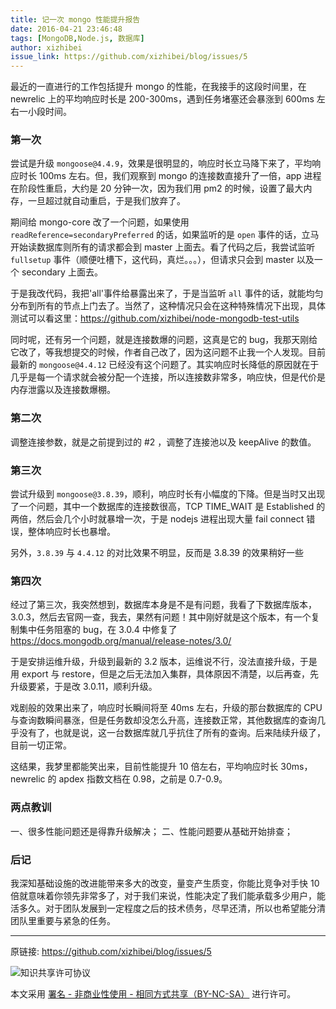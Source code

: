 ```yaml
---
title: 记一次 mongo 性能提升报告
date: 2016-04-21 23:46:48
tags: [MongoDB,Node.js, 数据库]
author: xizhibei
issue_link: https://github.com/xizhibei/blog/issues/5
---
```

最近的一直进行的工作包括提升 mongo 的性能，在我接手的这段时间里，在 newrelic 上的平均响应时长是 200-300ms，遇到任务堵塞还会暴涨到 600ms 左右一小段时间。
### 第一次

尝试是升级 `mongoose@4.4.9`，效果是很明显的，响应时长立马降下来了，平均响应时长 100ms 左右。但，我们观察到 mongo 的连接数直接升了一倍，app 进程在阶段性重启，大约是 20 分钟一次，因为我们用 pm2 的时候，设置了最大内存，一旦超过就自动重启，于是我们放弃了。

期间给 mongo-core 改了一个问题，如果使用 `readReference=secondaryPreferred` 的话，如果监听的是 `open` 事件的话，立马开始读数据库则所有的请求都会到 master 上面去。看了代码之后，我尝试监听 `fullsetup` 事件（顺便吐槽下，这代码，真烂。。。），但请求只会到 master 以及一个 secondary 上面去。

于是我改代码，我把'all'事件给暴露出来了，于是当监听 `all` 事件的话，就能均匀分布到所有的节点上门去了。当然了，这种情况只会在这种特殊情况下出现，具体测试可以看这里：https://github.com/xizhibei/node-mongodb-test-utils

同时呢，还有另一个问题，就是连接数爆的问题，这真是它的 bug，我那天刚给它改了，等我想提交的时候，作者自己改了，因为这问题不止我一个人发现。目前最新的 `mongoose@4.4.12` 已经没有这个问题了。其实响应时长降低的原因就在于几乎是每一个请求就会被分配一个连接，所以连接数非常多，响应快，但是代价是内存泄露以及连接数爆棚。
### 第二次

调整连接参数，就是之前提到过的 #2 ，调整了连接池以及 keepAlive 的数值。
### 第三次

尝试升级到 `mongoose@3.8.39`，顺利，响应时长有小幅度的下降。但是当时又出现了一个问题，其中一个数据库的连接数很高，TCP TIME_WAIT 是 Established 的两倍，然后会几个小时就暴增一次，于是 nodejs 进程出现大量 fail connect 错误，整体响应时长也暴增。

另外，`3.8.39` 与 `4.4.12` 的对比效果不明显，反而是 3.8.39 的效果稍好一些
### 第四次

经过了第三次，我突然想到，数据库本身是不是有问题，我看了下数据库版本，3.0.3，然后去官网一查，我去，果然有问题！其中刚好就是这个版本，有一个复制集中任务阻塞的 bug，在 3.0.4 中修复了 https://docs.mongodb.org/manual/release-notes/3.0/

于是安排运维升级，升级到最新的 3.2 版本，运维说不行，没法直接升级，于是用 export 与 restore，但是之后无法加入集群，具体原因不清楚，以后再查，先升级要紧，于是改 3.0.11，顺利升级。

戏剧般的效果出来了，响应时长瞬间将至 40ms 左右，升级的那台数据库的 CPU 与查询数瞬间暴涨，但是任务数却没怎么升高，连接数正常，其他数据库的查询几乎没有了，也就是说，这一台数据库就几乎抗住了所有的查询。后来陆续升级了，目前一切正常。

这结果，我梦里都能笑出来，目前性能提升 10 倍左右，平均响应时长 30ms，newrelic 的 apdex 指数文档在 0.98，之前是 0.7-0.9。
### 两点教训

一、很多性能问题还是得靠升级解决；
二、性能问题要从基础开始排查；
### 后记

我深知基础设施的改进能带来多大的改变，量变产生质变，你能比竞争对手快 10 倍就意味着你领先非常多了，对于我们来说，性能决定了我们能承载多少用户，能活多久。对于团队发展到一定程度之后的技术债务，尽早还清，所以也希望能分清团队里重要与紧急的任务。


***
原链接: https://github.com/xizhibei/blog/issues/5

![知识共享许可协议](https://i.creativecommons.org/l/by-nc-sa/4.0/88x31.png "署名 - 非商业性使用 - 相同方式共享（BY-NC-SA）")

本文采用 [署名 - 非商业性使用 - 相同方式共享（BY-NC-SA）](https://creativecommons.org/licenses/by-nc-sa/4.0/deed.zh) 进行许可。
